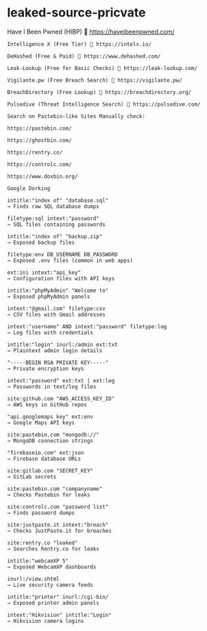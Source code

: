 # leaked-source-pricvate


Have I Been Pwned (HIBP) 🔗 https://haveibeenpwned.com/

    Intelligence X (Free Tier) 🔗 https://intelx.io/

    DeHashed (Free & Paid) 🔗 https://www.dehashed.com/

    Leak-Lookup (Free for Basic Checks) 🔗 https://leak-lookup.com/

    Vigilante.pw (Free Breach Search) 🔗 https://vigilante.pw/

    BreachDirectory (Free Lookup) 🔗 https://breachdirectory.org/

    Pulsedive (Threat Intelligence Search) 🔗 https://pulsedive.com/

    Search on Pastebin-like Sites Manually check:

    https://pastebin.com/

    https://ghostbin.com/

    https://rentry.co/

    https://controlc.com/

    https://www.doxbin.org/

    Google Dorking

    intitle:"index of" "database.sql"
    → Finds raw SQL database dumps

    filetype:sql intext:"password"
    → SQL files containing passwords

    intitle:"index of" "backup.zip"
    → Exposed backup files

    filetype:env DB_USERNAME DB_PASSWORD
    → Exposed .env files (common in web apps)

    ext:ini intext:"api_key"
    → Configuration files with API keys

    intitle:"phpMyAdmin" "Welcome to"
    → Exposed phpMyAdmin panels

    intext:"@gmail.com" filetype:csv
    → CSV files with Gmail addresses

    intext:"username" AND intext:"password" filetype:log
    → Log files with credentials

    intitle:"login" inurl:/admin ext:txt
    → Plaintext admin login details

    "-----BEGIN RSA PRIVATE KEY-----"
    → Private encryption keys

    intext:"password" ext:txt | ext:log
    → Passwords in text/log files

    site:github.com "AWS_ACCESS_KEY_ID"
    → AWS keys in GitHub repos

    "api.googlemaps key" ext:env
    → Google Maps API keys

    site:pastebin.com "mongodb://"
    → MongoDB connection strings

    "firebaseio.com" ext:json
    → Firebase database URLs

    site:gitlab.com "SECRET_KEY"
    → GitLab secrets

    site:pastebin.com "companyname"
    → Checks Pastebin for leaks

    site:controlc.com "password list"
    → Finds password dumps

    site:justpaste.it intext:"breach"
    → Checks JustPaste.it for breaches

    site:rentry.co "leaked"
    → Searches Rentry.co for leaks

    intitle:"webcamXP 5"
    → Exposed WebcamXP dashboards

    inurl:/view.shtml
    → Live security camera feeds

    intitle:"printer" inurl:/cgi-bin/
    → Exposed printer admin panels

    intext:"Hikvision" intitle:"Login"
    → Hikvision camera logins
